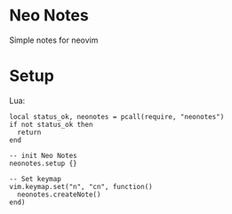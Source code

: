 # Neo Notes
Simple notes for neovim

# Setup
Lua:
```
local status_ok, neonotes = pcall(require, "neonotes")
if not status_ok then
  return
end

-- init Neo Notes
neonotes.setup {}

-- Set keymap
vim.keymap.set("n", "cn", function()
  neonotes.createNote()
end)
```
